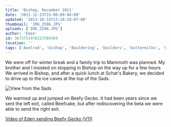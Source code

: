 ```yaml
---
title: 'Bishop, December 2011'
date: '2011-12-23T15:00:00-08:00'
updated: '2013-10-14T13:28:10-07:00'
thumbnail: 'IMG_2596.JPG'
uploads: ['IMG_2596.JPG']
author: 'Eden'
id: 3673751976227584369
location: ''
tags: ['Axelrad', 'bishop', 'Bouldering', 'boulders', 'buttermilks', 'California']
---
```


We were off for winter break and a family trip to Mammoth was planned. My brother and I insisted on stopping in Bishop on the way up for a few hours. We arrived in Bishop, and after a quick lunch at Schat's Bakery, we decided to drive up to the ice caves at the top of the Sads.

![View from the Sads](uploads/IMG_2596.JPG)

We warmed up and jumped on Beefy Gecko. It had been years since we sent the left exit, called Beefcake, but after rediscovering the beta we were able to send the right exit.

[Video of Eden sending Beefy Gecko (V11)](https://www.youtube.com/watch?v=zCZX-2T8E-E)
